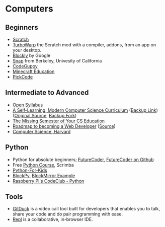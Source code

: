 # Computers

## Beginners

- [Scratch](https://scratch.mit.edu)
- [TurboWarp](https://desktop.turbowarp.org) the Scratch mod with a compiler, addons, from an app on your desktop.
- [Blockly](https://developers.google.com/blockly/) by Google
- [Snap](https://snap.berkeley.edu) from Berkeley, Univesity of California
- [CodeGuppy](https://codeguppy.com/)
- [Minecraft Education](https://education.minecraft.net)
- [PickCode](https://www.pickcode.io)

## Intermediate to Advanced

- [Open Syllabus](https://opensyllabus.org/result/field?id=Computer+Science)
- [A Self-Learning, Modern Computer Science Curriculum](https://functionalcs.github.io/curriculum/) ([Backup Link](https://oinam.github.io/CS-curriculum/)) ([Original Source](https://github.com/functionalCS/curriculum), [Backup Fork](https://github.com/oinam/CS-curriculum))
- [The Missing Semester of Your CS Education](https://missing.csail.mit.edu)
- [Roadmap to becoming a Web Developer](https://roadmap.sh) ([Source](https://github.com/kamranahmedse/developer-roadmap))
- [Computer Science, Harvard](https://cs50.harvard.edu/)

## Python

- Python for absolute beginners; [FutureCoder](https://futurecoder.io/toc/), [FutureCoder on Github](https://github.com/alexmojaki/futurecoder)
- Free [Python Course](https://scrimba.com/learn/python), Scrimba
- [Python-For-Kids](https://github.com/mytechnotalent/Python-For-Kids)
- [BlockPy](https://think.cs.vt.edu/blockpy/), [BlockMirror Example](https://blockpy-edu.github.io/BlockMirror/docs/)
- [Raspberry Pi's CodeClub - Python](https://projects.raspberrypi.org/en/codeclub/python-module-1)

## Tools

- [GitDuck](https://gitduck.com) is a video call tool built for developers that enables you to talk, share your code and do pair programming with ease.
- [Repl](https://repl.it) is a collaborative, in-browser IDE.
